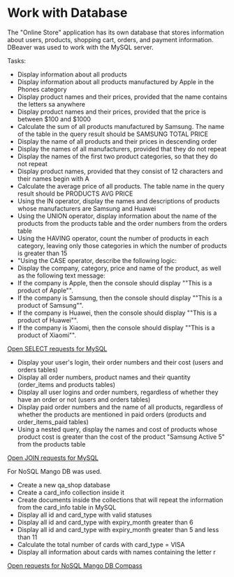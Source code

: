# Work with Database

The "Online Store" application has its own database that stores information about users, products, shopping cart, orders, and payment information. DBeaver was used to work with the MySQL server.  

Tasks:  
* Display information about all products  
* Display information about all products manufactured by Apple in the Phones category  
* Display product names and their prices, provided that the name contains the letters sa anywhere  
* Display product names and their prices, provided that the price is between $100 and $1000  
* Calculate the sum of all products manufactured by Samsung. The name of the table in the query result should be SAMSUNG TOTAL PRICE  
* Display the name of all products and their prices in descending order  
* Display the names of all manufacturers, provided that they do not repeat  
* Display the names of the first two product categories, so that they do not repeat  
* Display product names, provided that they consist of 12 characters and their names begin with A  
* Calculate the average price of all products. The table name in the query result should be PRODUCTS AVG PRICE  
* Using the IN operator, display the names and descriptions of products whose manufacturers are Samsung and Huawei  
* Using the UNION operator, display information about the name of the products from the products table and the order numbers from the orders table  
* Using the HAVING operator, count the number of products in each category, leaving only those categories in which the number of products is greater than 15  
* "Using the CASE operator, describe the following logic:  
* Display the company, category, price and name of the product, as well as the following text message:  
* If the company is Apple, then the console should display ""This is a product of Apple"".  
* If the company is Samsung, then the console should display ""This is a product of Samsung"".  
* If the company is Huawei, then the console should display ""This is a product of Huawei"".  
* If the company is Xiaomi, then the console should display ""This is a product of Xiaomi"".  

[Open SELECT requests for MySQL](https://docs.google.com/spreadsheets/d/1AlSLpmw8GVrmj8KhVhZoUYnnYlz7MJaY/edit?usp=sharing&ouid=103546442425628569603&rtpof=true&sd=true)

* Display your user's login, their order numbers and their cost (users and orders tables)  
* Display all order numbers, product names and their quantity (order_items and products tables)  
* Display all user logins and order numbers, regardless of whether they have an order or not (users and orders tables)  
* Display paid order numbers and the name of all products, regardless of whether the products are mentioned in paid orders (products and order_items_paid tables)  
* Using a nested query, display the names and cost of products whose product cost is greater than the cost of the product "Samsung Active 5" from the products table  

[Open JOIN requests for MySQL](https://docs.google.com/spreadsheets/d/1GIf_D4NcbxyJ8fVk3A3idMNzwNKAPWW9/edit?usp=sharing&ouid=103546442425628569603&rtpof=true&sd=true)

For NoSQL Mango DB was used.  

* Create a new qa_shop database  
* Create a card_info collection inside it  
* Create documents inside the collections that will repeat the information from the card_info table in MySQL  
* Display all id and card_type with valid statuses  
* Display all id and card_type with expiry_month greater than 6  
* Display all id and card_type with expiry_month greater than 5 and less than 11  
* Calculate the total number of cards with card_type = VISA  
* Display all information about cards with names containing the letter r
  
[Open requests for NoSQL Mango DB Compass](https://docs.google.com/spreadsheets/d/1FwBeNXlqbHnFFRUwqJRZ3N5RpZqiCJ3h/edit?usp=sharing&ouid=103546442425628569603&rtpof=true&sd=true)
